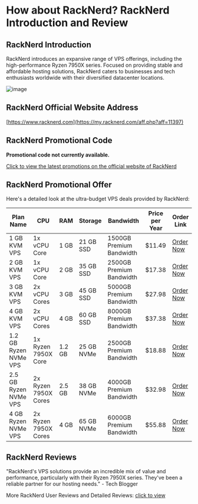 # How about RackNerd? RackNerd Introduction and Review

## RackNerd Introduction
RackNerd introduces an expansive range of VPS offerings, including the high-performance Ryzen 7950X series. Focused on providing stable and affordable hosting solutions, RackNerd caters to businesses and tech enthusiasts worldwide with their diversified datacenter locations.

![image](https://github.com/javareonpjlmar/RackNerd/assets/169506033/a6d4b7ae-88d8-4867-ae3f-4bc7459a14d1)

## RackNerd Official Website Address
[https://www.racknerd.com](https://my.racknerd.com/aff.php?aff=11397)

## RackNerd Promotional Code
**Promotional code not currently available.**  

[Click to view the latest promotions on the official website of RackNerd](https://my.racknerd.com/aff.php?aff=11397)

## RackNerd Promotional Offer
Here's a detailed look at the ultra-budget VPS deals provided by RackNerd:

| Plan Name      | CPU         | RAM  | Storage    | Bandwidth                  | Price per Year | Order Link                                 |
|----------------|-------------|------|------------|----------------------------|----------------|--------------------------------------------|
| 1 GB KVM VPS   | 1x vCPU Core| 1 GB | 21 GB SSD  | 1500GB Premium Bandwidth   | $11.49         | [Order Now](https://my.racknerd.com/aff.php?aff=11397) |
| 2 GB KVM VPS   | 1x vCPU Core| 2 GB | 35 GB SSD  | 2500GB Premium Bandwidth   | $17.38         | [Order Now](https://my.racknerd.com/aff.php?aff=11397) |
| 3 GB KVM VPS   | 2x vCPU Cores| 3 GB| 45 GB SSD  | 5000GB Premium Bandwidth   | $27.98         | [Order Now](https://my.racknerd.com/aff.php?aff=11397) |
| 4 GB KVM VPS   | 2x vCPU Cores| 4 GB| 60 GB SSD  | 8000GB Premium Bandwidth   | $37.38         | [Order Now](https://my.racknerd.com/aff.php?aff=11397) |
| 1.2 GB Ryzen NVMe VPS | 1x Ryzen 7950X Core | 1.2 GB | 25 GB NVMe | 2500GB Premium Bandwidth | $18.88 | [Order Now](https://my.racknerd.com/aff.php?aff=11397) |
| 2.5 GB Ryzen NVMe VPS | 2x Ryzen 7950X Cores| 2.5 GB | 38 GB NVMe | 4000GB Premium Bandwidth | $32.98 | [Order Now](https://my.racknerd.com/aff.php?aff=11397) |
| 4 GB Ryzen NVMe VPS   | 2x Ryzen 7950X Cores| 4 GB   | 65 GB NVMe | 6000GB Premium Bandwidth | $55.88 | [Order Now](https://my.racknerd.com/aff.php?aff=11397) |

## RackNerd Reviews
"RackNerd's VPS solutions provide an incredible mix of value and performance, particularly with their Ryzen 7950X series. They've been a reliable partner for our hosting needs." - Tech Blogger

More RackNerd User Reviews and Detailed Reviews: [click to view](https://my.racknerd.com/aff.php?aff=11397)
